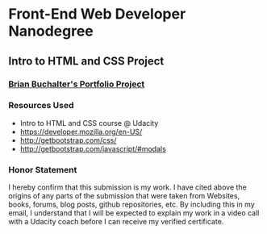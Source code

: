 # Front-End Web Developer Nanodegree

## Intro to HTML and CSS Project

### [Brian Buchalter's Portfolio Project](https://github.com/bbuchalter/front_end_nano_html_css/tree/master/bootstrap)

### Resources Used
* Intro to HTML and CSS course @ Udacity
* https://developer.mozilla.org/en-US/
* http://getbootstrap.com/css/
* http://getbootstrap.com/javascript/#modals

### Honor Statement
I hereby confirm that this submission is my work. I have cited above the origins of any parts of the submission that were taken from Websites, books, forums, blog posts, github repositories, etc. By including this in my email, I understand that I will be expected to explain my work in a video call with a Udacity coach before I can receive my verified certificate.
